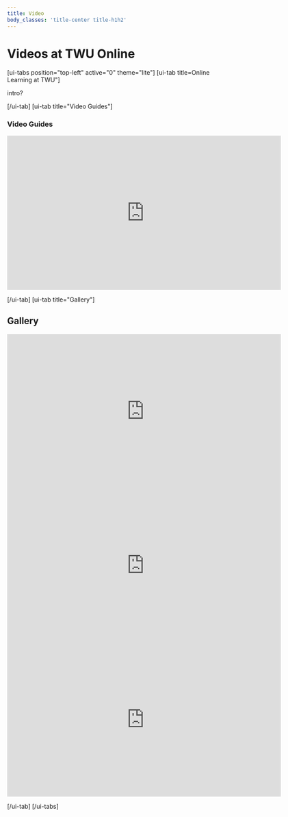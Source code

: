 ```yaml
---
title: Video
body_classes: 'title-center title-h1h2'
---
```


# Videos at TWU Online

[ui-tabs position="top-left" active="0" theme="lite"]
[ui-tab title=Online Learning at TWU"]

intro?

[/ui-tab]
[ui-tab title="Video Guides"]
### Video Guides

<iframe src="https://player.vimeo.com/video/705161812?h=09ce754d57&amp;badge=0&amp;autopause=0&amp;player_id=0&amp;app_id=58479" width="640" height="360" frameborder="0" allow="autoplay; fullscreen; picture-in-picture" allowfullscreen title="Welcome Videos.mp4"></iframe>

<br>

[/ui-tab]
[ui-tab title="Gallery"]
## Gallery
<iframe title="vimeo-player" src="https://player.vimeo.com/video/702950788?h=801b22cb5e" width="640" height="360" frameborder="0" allowfullscreen></iframe>

<br>


<iframe title="vimeo-player" src="https://player.vimeo.com/video/702949944?h=d46428e2c1" width="640" height="360" frameborder="0" allowfullscreen></iframe>
<br>


<iframe title="vimeo-player" src="https://player.vimeo.com/video/702949118?h=c242a28cb5" width="640" height="360" frameborder="0" allowfullscreen></iframe>
<br>

[/ui-tab]
[/ui-tabs]
